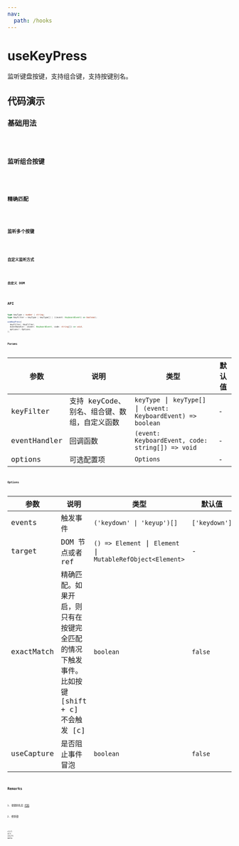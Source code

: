 ```yaml
---
nav:
  path: /hooks
---
```


# useKeyPress

监听键盘按键，支持组合键，支持按键别名。

## 代码演示

### 基础用法

<code src="./demo/demo1.tsx" />

### 监听组合按键

<code src="./demo/demo6.tsx" />

### 精确匹配

<code src="./demo/demo7.tsx">

### 监听多个按键

<code src="./demo/demo3.tsx" />

### 自定义监听方式

<code src="./demo/demo4.tsx" />

### 自定义 DOM

<code src="./demo/demo5.tsx" />

## API

```typescript
type keyType = number | string;
type KeyFilter = keyType | keyType[] | ((event: KeyboardEvent) => boolean);

useKeyPress(
  keyFilter: KeyFilter,
  eventHandler: (event: KeyboardEvent, code: string[]) => void,
  options?: Options
);
```

### Params

| 参数         | 说明                                         | 类型                                                            | 默认值 |
| ------------ | -------------------------------------------- | --------------------------------------------------------------- | ------ |
| keyFilter    | 支持 keyCode、别名、组合键、数组，自定义函数 | `keyType` \| `keyType[]` \| `(event: KeyboardEvent) => boolean` | -      |
| eventHandler | 回调函数                                     | `(event: KeyboardEvent, code: string[]) => void`                | -      |
| options      | 可选配置项                                   | `Options`                                                       | -      |

### Options

| 参数       | 说明                                                                                        | 类型                                                        | 默认值        |
| ---------- | ------------------------------------------------------------------------------------------- | ----------------------------------------------------------- | ------------- |
| events     | 触发事件                                                                                    | `('keydown' \| 'keyup')[]`                                  | `['keydown']` |
| target     | DOM 节点或者 ref                                                                            | `() => Element` \| `Element` \| `MutableRefObject<Element>` | -             |
| exactMatch | 精确匹配。如果开启，则只有在按键完全匹配的情况下触发事件。比如按键 [shift + c] 不会触发 [c] | `boolean`                                                   | `false`       |
| useCapture | 是否阻止事件冒泡                                                                            | `boolean`                                                   | `false`       |

## Remarks

1. 按键别名见 [代码](https://github.com/alibaba/hooks/blob/master/packages/hooks/src/useKeyPress/index.ts#L21)

2. 修饰键

```text
ctrl
alt
shift
meta
```
